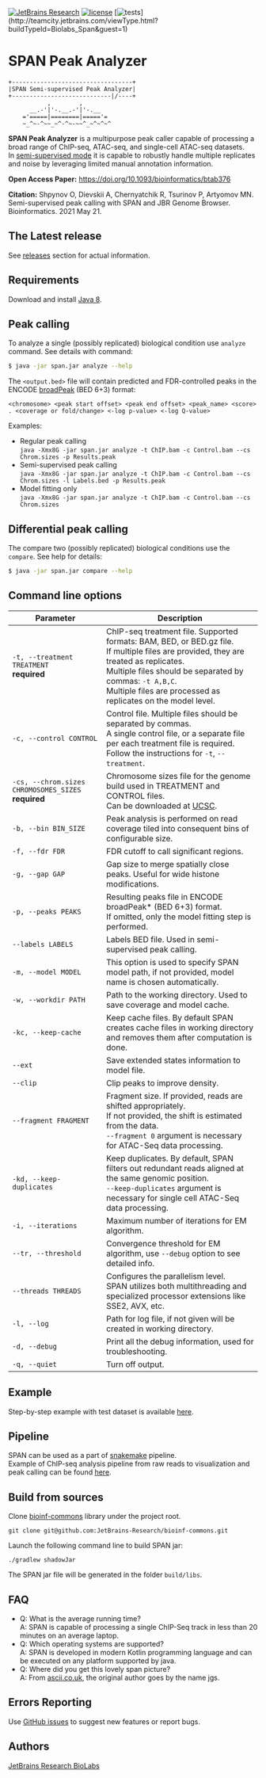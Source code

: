 [![JetBrains Research](https://jb.gg/badges/research.svg)](https://confluence.jetbrains.com/display/ALL/JetBrains+on+GitHub)
[![license](https://img.shields.io/github/license/mashape/apistatus.svg)](https://opensource.org/licenses/MIT)
[![tests](http://teamcity.jetbrains.com/app/rest/builds/buildType:(id:Biolabs_Span)/statusIcon.svg)](http://teamcity.jetbrains.com/viewType.html?buildTypeId=Biolabs_Span&guest=1)

SPAN Peak Analyzer
==================

```
+----------------------------------+
|SPAN Semi-supervised Peak Analyzer|
+----------------------------|/----+
           ,        ,
      __.-'|'-.__.-'|'-.__
    ='=====|========|====='=
    ~_^~-^~~_~^-^~-~~^_~^~^~^
```

**SPAN Peak Analyzer** is a multipurpose peak caller capable of processing a broad range of ChIP-seq, ATAC-seq, and
single-cell ATAC-seq datasets.<br>
In [semi-supervised mode](https://artyomovlab.wustl.edu/aging/tools) it is capable to robustly handle multiple
replicates and noise by leveraging limited manual annotation information.

**Open Access Paper:** https://doi.org/10.1093/bioinformatics/btab376

**Citation:** Shpynov O, Dievskii A, Chernyatchik R, Tsurinov P, Artyomov MN. Semi-supervised peak calling with SPAN and
JBR Genome Browser. Bioinformatics. 2021 May 21.

The Latest release
------------------
See [releases](https://github.com/JetBrains-Research/span/releases) section for actual information.

Requirements
------------

Download and install [Java 8](http://www.java.com/en/download/).

Peak calling
------------

To analyze a single (possibly replicated) biological condition use `analyze` command. See details with command:

```bash
$ java -jar span.jar analyze --help
```

The `<output.bed>` file will contain predicted and FDR-controlled peaks in the
ENCODE [broadPeak](https://genome.ucsc.edu/FAQ/FAQformat.html#format13) (BED 6+3) format:

```
<chromosome> <peak start offset> <peak end offset> <peak_name> <score> . <coverage or fold/change> <-log p-value> <-log Q-value>
```

Examples:

* Regular peak calling<br>
  `java -Xmx8G -jar span.jar analyze -t ChIP.bam -c Control.bam --cs Chrom.sizes -p Results.peak`
* Semi-supervised peak calling<br>
  `java -Xmx8G -jar span.jar analyze -t ChIP.bam -c Control.bam --cs Chrom.sizes -l Labels.bed -p Results.peak`
* Model fitting only<br>
  `java -Xmx8G -jar span.jar analyze -t ChIP.bam -c Control.bam --cs Chrom.sizes`

Differential peak calling
-------------------------

The compare two (possibly replicated) biological conditions use the `compare`. See help for details:

```bash
$ java -jar span.jar compare --help
```

Command line options
-------------------------

| Parameter                                               | Description                                                                                                                                                                                                                                                                 | 
|---------------------------------------------------------|-----------------------------------------------------------------------------------------------------------------------------------------------------------------------------------------------------------------------------------------------------------------------------|
| `-t, --treatment TREATMENT`<br/> **required**           | ChIP-seq treatment file. Supported formats: BAM, BED, or BED.gz file. <br/>If multiple files are provided, they are treated as replicates. <br/>Multiple files should be separated by commas: `-t A,B,C`. <br/>Multiple files are processed as replicates on the model level. |
| `-c, --control CONTROL`                                 | Control file. Multiple files should be separated by commas. <br/>A single control file, or a separate file per each treatment file is required. <br/>Follow the instructions for `-t`, `--treatment`.                                                                       |
| `-cs, --chrom.sizes CHROMOSOMES_SIZES`<br/>**required** | Chromosome sizes file for the genome build used in TREATMENT and CONTROL files. <br/>Can be downloaded at [UCSC](https://hgdownload.soe.ucsc.edu/downloads.html).                                                                                                           |
| `-b, --bin BIN_SIZE`                                    | Peak analysis is performed on read coverage tiled into consequent bins of configurable size.                                                                                                                                                                                |
| `-f, --fdr FDR`                                         | FDR cutoff to call significant regions.                                                                                                                                                                                                                                     |
| `-g, --gap GAP`                                         | Gap size to merge spatially close peaks. Useful for wide histone modifications.                                                                                                                                                                                             |
| `-p, --peaks PEAKS`                                     | Resulting peaks file in ENCODE broadPeak* (BED 6+3) format. <br> If omitted, only the model fitting step is performed.                                                                                                                                                      |
| `--labels LABELS`                                       | Labels BED file. Used in semi-supervised peak calling.                                                                                                                                                                                                                      |
| `-m, --model MODEL`                                     | This option is used to specify SPAN model path, if not provided, model name is chosen automatically.                                                                                                                                                                        |
| `-w, --workdir PATH`                                    | Path to the working directory. Used to save coverage and model cache.                                                                                                                                                                                                       |
| `-kc, --keep-cache`                                     | Keep cache files. By default SPAN creates cache files in working directory and removes them after computation is done.                                                                                                                                                      |
| `--ext`                                                 | Save extended states information to model file.                                                                                                                                                                                                                             |
| `--clip`                                                | Clip peaks to improve density.                                                                                                                                                                                                                                              |
| `--fragment FRAGMENT`                                   | Fragment size. If provided, reads are shifted appropriately. <br>If not provided, the shift is estimated from the data.<br> `--fragment 0` argument is necessary for ATAC-Seq data processing.                                                                              |
| `-kd, --keep-duplicates`                                | Keep duplicates. By default, SPAN filters out redundant reads aligned at the same genomic position.<br> `--keep-duplicates` argument is necessary for single cell ATAC-Seq data processing.                                                                                 |
| `-i, --iterations`                                      | Maximum number of iterations for EM algorithm.                                                                                                                                                                                                                              |
| `--tr, --threshold`                                     | Convergence threshold for EM algorithm, use `--debug` option to see detailed info.                                                                                                                                                                                          |
| `--threads THREADS`                                     | Configures the parallelism level. <br>SPAN utilizes both multithreading and specialized processor extensions like SSE2, AVX, etc.                                                                                                                                           |
| `-l, --log`                                             | Path for log file, if not given will be created in working directory.                                                                                                                                                                                                       |
| `-d, --debug`                                           | Print all the debug information, used for troubleshooting.                                                                                                                                                                                                                  |
| `-q, --quiet`                                           | Turn off output.                                                                                                                                                                                                                                                            |

Example
-------
Step-by-step example with test dataset is available [here](https://github.com/JetBrains-Research/span/wiki).


Pipeline
--------
SPAN can be used as a part of [snakemake](https://snakemake.readthedocs.io/en/stable/) pipeline.\
Example of ChIP-seq analysis pipeline from raw reads to visualization and peak calling can be
found [here](https://github.com/JetBrains-Research/chipseq-smk-pipeline).

Build from sources
------------------

Clone [bioinf-commons](https://github.com/JetBrains-Research/bioinf-commons) library under the project root.

  ```
  git clone git@github.com:JetBrains-Research/bioinf-commons.git
  ```

Launch the following command line to build SPAN jar:

  ```
  ./gradlew shadowJar
  ```

The SPAN jar file will be generated in the folder `build/libs`.

FAQ
---

* Q: What is the average running time?<br>
  A: SPAN is capable of processing a single ChIP-Seq track in less than 20 minutes on an average laptop.
* Q: Which operating systems are supported?<br>
  A: SPAN is developed in modern Kotlin programming language and can be executed on any platform supported by java.
* Q: Where did you get this lovely span picture?<br>
  A: From [ascii.co.uk](https://ascii.co.uk), the original author goes by the name jgs.

Errors Reporting
-----------------

Use [GitHub issues](https://github.com/JetBrains-Research/span/issues) to suggest new features or report bugs.

Authors
-------

[JetBrains Research BioLabs](https://research.jetbrains.org/groups/biolabs)
